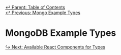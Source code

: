 ﻿[↩  Parent: Table of Contents](../README.md)  
[↩  Previous: Mongo Example Types](mongo-example-types.md)

# MongoDB Example Types

[↪ Next: Available React Components for Types](react-components.md)
